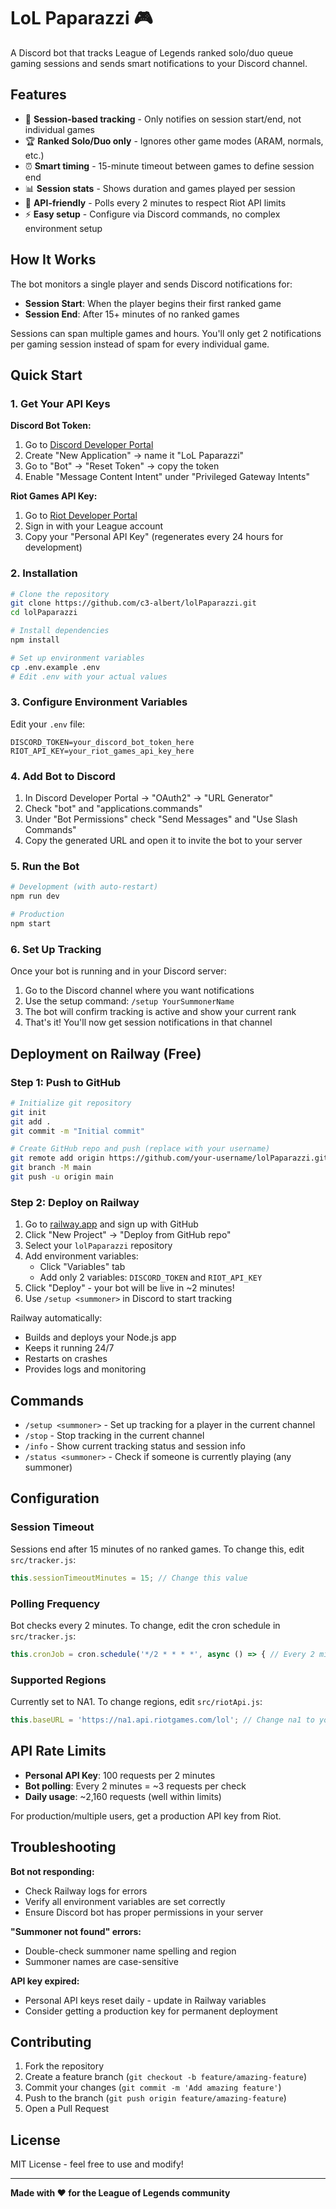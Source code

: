 # LoL Paparazzi 🎮

A Discord bot that tracks League of Legends ranked solo/duo queue gaming sessions and sends smart notifications to your Discord channel.

## Features

- 🎯 **Session-based tracking** - Only notifies on session start/end, not individual games
- 🏆 **Ranked Solo/Duo only** - Ignores other game modes (ARAM, normals, etc.)
- ⏰ **Smart timing** - 15-minute timeout between games to define session end
- 📊 **Session stats** - Shows duration and games played per session
- 🔄 **API-friendly** - Polls every 2 minutes to respect Riot API limits
- ⚡ **Easy setup** - Configure via Discord commands, no complex environment setup

## How It Works

The bot monitors a single player and sends Discord notifications for:

- **Session Start**: When the player begins their first ranked game
- **Session End**: After 15+ minutes of no ranked games

Sessions can span multiple games and hours. You'll only get 2 notifications per gaming session instead of spam for every individual game.

## Quick Start

### 1. Get Your API Keys

**Discord Bot Token:**
1. Go to [Discord Developer Portal](https://discord.com/developers/applications)
2. Create "New Application" → name it "LoL Paparazzi"
3. Go to "Bot" → "Reset Token" → copy the token
4. Enable "Message Content Intent" under "Privileged Gateway Intents"

**Riot Games API Key:**
1. Go to [Riot Developer Portal](https://developer.riotgames.com/)
2. Sign in with your League account
3. Copy your "Personal API Key" (regenerates every 24 hours for development)


### 2. Installation

```bash
# Clone the repository
git clone https://github.com/c3-albert/lolPaparazzi.git
cd lolPaparazzi

# Install dependencies
npm install

# Set up environment variables
cp .env.example .env
# Edit .env with your actual values
```

### 3. Configure Environment Variables

Edit your `.env` file:

```env
DISCORD_TOKEN=your_discord_bot_token_here
RIOT_API_KEY=your_riot_games_api_key_here
```

### 4. Add Bot to Discord

1. In Discord Developer Portal → "OAuth2" → "URL Generator"
2. Check "bot" and "applications.commands"
3. Under "Bot Permissions" check "Send Messages" and "Use Slash Commands"
4. Copy the generated URL and open it to invite the bot to your server

### 5. Run the Bot

```bash
# Development (with auto-restart)
npm run dev

# Production
npm start
```

### 6. Set Up Tracking

Once your bot is running and in your Discord server:

1. Go to the Discord channel where you want notifications
2. Use the setup command: `/setup YourSummonerName`
3. The bot will confirm tracking is active and show your current rank
4. That's it! You'll now get session notifications in that channel

## Deployment on Railway (Free)

### Step 1: Push to GitHub
```bash
# Initialize git repository
git init
git add .
git commit -m "Initial commit"

# Create GitHub repo and push (replace with your username)
git remote add origin https://github.com/your-username/lolPaparazzi.git
git branch -M main
git push -u origin main
```

### Step 2: Deploy on Railway
1. Go to [railway.app](https://railway.app) and sign up with GitHub
2. Click "New Project" → "Deploy from GitHub repo"
3. Select your `lolPaparazzi` repository
4. Add environment variables:
   - Click "Variables" tab
   - Add only 2 variables: `DISCORD_TOKEN` and `RIOT_API_KEY`
5. Click "Deploy" - your bot will be live in ~2 minutes!
6. Use `/setup <summoner>` in Discord to start tracking

Railway automatically:
- Builds and deploys your Node.js app
- Keeps it running 24/7
- Restarts on crashes
- Provides logs and monitoring

## Commands

- `/setup <summoner>` - Set up tracking for a player in the current channel
- `/stop` - Stop tracking in the current channel
- `/info` - Show current tracking status and session info
- `/status <summoner>` - Check if someone is currently playing (any summoner)

## Configuration

### Session Timeout
Sessions end after 15 minutes of no ranked games. To change this, edit `src/tracker.js`:
```javascript
this.sessionTimeoutMinutes = 15; // Change this value
```

### Polling Frequency  
Bot checks every 2 minutes. To change, edit the cron schedule in `src/tracker.js`:
```javascript
this.cronJob = cron.schedule('*/2 * * * *', async () => { // Every 2 minutes
```

### Supported Regions
Currently set to NA1. To change regions, edit `src/riotApi.js`:
```javascript
this.baseURL = 'https://na1.api.riotgames.com/lol'; // Change na1 to your region
```

## API Rate Limits

- **Personal API Key**: 100 requests per 2 minutes
- **Bot polling**: Every 2 minutes = ~3 requests per check
- **Daily usage**: ~2,160 requests (well within limits)

For production/multiple users, get a production API key from Riot.

## Troubleshooting

**Bot not responding:**
- Check Railway logs for errors
- Verify all environment variables are set correctly
- Ensure Discord bot has proper permissions in your server

**"Summoner not found" errors:**
- Double-check summoner name spelling and region
- Summoner names are case-sensitive

**API key expired:**
- Personal API keys reset daily - update in Railway variables
- Consider getting a production key for permanent deployment

## Contributing

1. Fork the repository
2. Create a feature branch (`git checkout -b feature/amazing-feature`)
3. Commit your changes (`git commit -m 'Add amazing feature'`)
4. Push to the branch (`git push origin feature/amazing-feature`)
5. Open a Pull Request

## License

MIT License - feel free to use and modify!

---

**Made with ❤️ for the League of Legends community**